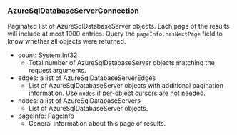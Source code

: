 ### AzureSqlDatabaseServerConnection
Paginated list of AzureSqlDatabaseServer objects. Each page of the results will include at most 1000 entries. Query the `pageInfo.hasNextPage` field to know whether all objects were returned.

- count: System.Int32
  - Total number of AzureSqlDatabaseServer objects matching the request arguments.
- edges: a list of AzureSqlDatabaseServerEdges
  - List of AzureSqlDatabaseServer objects with additional pagination information. Use `nodes` if per-object cursors are not needed.
- nodes: a list of AzureSqlDatabaseServers
  - List of AzureSqlDatabaseServer objects.
- pageInfo: PageInfo
  - General information about this page of results.
